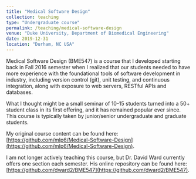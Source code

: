 ```yaml
---
title: "Medical Software Design"
collection: teaching
type: "Undergraduate course"
permalink: /teaching/medical-software-design
venue: "Duke University, Department of Biomedical Engineering"
date: 2019-12-31
location: "Durham, NC USA"
---
```


Medical Software Design (BME547) is a course that I developed starting back in Fall 2016 semester when I realized that our students needed to have more experience with the foundational tools of software development in industry, including version control (git), unit testing, and continuous integration, along with exposure to web servers, RESTful APIs and databases.  

What I thought might be a small seminar of 10-15 students turned into a 50+ student class in its first offering, and it has remained popular ever since.  This course is typically taken by junior/senior undergraduate and graduate students.

My original course content can be found here: [https://github.com/mlp6/Medical-Software-Design](https://github.com/mlp6/Medical-Software-Design).  

I am not longer actively teaching this course, but Dr. David Ward currently offers one section each semester.  His online repository can be found here: [https://github.com/dward2/BME547](https://github.com/dward2/BME547).

